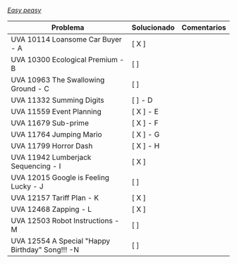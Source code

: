 *[Easy peasy](https://vjudge.net/contest/665000)*

| Problema | Solucionado | Comentarios |
| -------- | ----------- | ----------- |
| UVA 10114	Loansome Car Buyer - A | [ X ] | |
| UVA 10300	Ecological Premium - B | [ ] | |
| UVA 10963	The Swallowing Ground - C | [ ] | |
| UVA 11332	Summing Digits | [ ] - D | |
| UVA 11559	Event Planning | [ X ] - E | |
| UVA 11679	Sub-prime | [ X ] - F | |
| UVA 11764	Jumping Mario | [ X ] - G | |
| UVA 11799	Horror Dash | [ X ] - H | |
| UVA 11942	Lumberjack Sequencing - I | [ X ] | |
| UVA 12015	Google is Feeling Lucky - J | [  ] | |
| UVA 12157	Tariff Plan - K | [ X ] | |
| UVA 12468	Zapping - L | [ X ] | |
| UVA 12503	Robot Instructions - M | [ ] | |
| UVA 12554	A Special "Happy Birthday" Song!!! -N | [ ] | |
